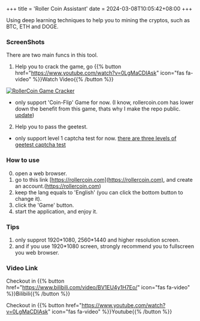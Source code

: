 +++
title = 'Roller Coin Assistant'
date = 2024-03-08T10:05:42+08:00
+++

Using deep learning techniques to help you to mining the cryptos, such as BTC, ETH and DOGE.

### ScreenShots
There are two main funcs in this tool.

1. Help you to crack the game, go {{% button href="https://www.youtube.com/watch?v=0LgMaCDIAsk" icon="fas fa-video" %}}Watch Video{{% /button %}} <br>

[![RollerCoin Game Cracker](../../images/content/roller-coin/video.jpg)](https://www.youtube.com/watch?v=0LgMaCDIAsk "RollerCoin Game Cracker")
  - only support 'Coin-Flip' Game for now.
  (I know, rollercoin.com has lower down the benefit from this game, thats why I make the repo public. [update](https://rollercoin.com/blog/gaming-rebalance-update/))


2. Help you to pass the geetest. <br>
  - only support level 1 captcha test for now.
  [there are three levels of geetest captcha test](https://github.com/AaronYang2333/RollerCoin_Assistant_Tool/issues/6)



### How to use 
0. open a web browser.
1. go to this link [https://rollercoin.com](https://rollercoin.com), and create an account.(https://rollercoin.com)
2. keep the lang equals to 'English' (you can click the bottom button to change it). 
3. click the 'Game' button. 
4. start the application, and enjoy it.


### Tips 
1. only supprot 1920\*1080, 2560\*1440 and higher resolution screen. 
2. and if you use 1920\*1080 screen, strongly recommend you to fullscreen you web browser. 
							

### Video Link

Checkout in {{% button href="https://www.bilibili.com/video/BV1EU4y1H7Eo/" icon="fas fa-video" %}}Bilibili{{% /button %}} 

Checkout in {{% button href="https://www.youtube.com/watch?v=0LgMaCDIAsk" icon="fas fa-video" %}}Youtube{{% /button %}}
